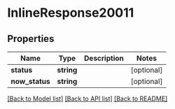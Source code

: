 # InlineResponse20011

## Properties
Name | Type | Description | Notes
------------ | ------------- | ------------- | -------------
**status** | **string** |  | [optional] 
**now_status** | **string** |  | [optional] 

[[Back to Model list]](../../README.md#documentation-for-models) [[Back to API list]](../../README.md#documentation-for-api-endpoints) [[Back to README]](../../README.md)


